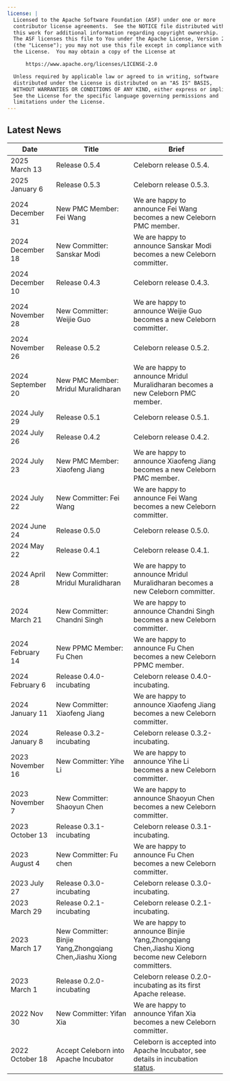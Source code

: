 ```yaml
---
license: |
  Licensed to the Apache Software Foundation (ASF) under one or more
  contributor license agreements.  See the NOTICE file distributed with
  this work for additional information regarding copyright ownership.
  The ASF licenses this file to You under the Apache License, Version 2.0
  (the "License"); you may not use this file except in compliance with
  the License.  You may obtain a copy of the License at

      https://www.apache.org/licenses/LICENSE-2.0

  Unless required by applicable law or agreed to in writing, software
  distributed under the License is distributed on an "AS IS" BASIS,
  WITHOUT WARRANTIES OR CONDITIONS OF ANY KIND, either express or implied.
  See the License for the specific language governing permissions and
  limitations under the License.
---
```


## Latest News

| Date              | Title                                                   | Brief                                                                                                                           |
|-------------------|---------------------------------------------------------|---------------------------------------------------------------------------------------------------------------------------------|
| 2025 March 13     | Release 0.5.4                                           | Celeborn release 0.5.4.                                                                                                         |
| 2025 January 6    | Release 0.5.3                                           | Celeborn release 0.5.3.                                                                                                         |
| 2024 December 31  | New PMC Member:  Fei Wang                               | We are happy to announce Fei Wang becomes a new Celeborn PMC member.                                                            |
| 2024 December 18  | New Committer: Sanskar Modi                             | We are happy to announce Sanskar Modi becomes a new Celeborn committer.                                                         |
| 2024 December 10  | Release 0.4.3                                           | Celeborn release 0.4.3.                                                                                                         |
| 2024 November 28  | New Committer: Weijie Guo                               | We are happy to announce Weijie Guo becomes a new Celeborn committer.                                                           |
| 2024 November 26  | Release 0.5.2                                           | Celeborn release 0.5.2.                                                                                                         |
| 2024 September 20 | New PMC Member: Mridul Muralidharan                     | We are happy to announce Mridul Muralidharan becomes a new Celeborn PMC member.                                                 |
| 2024 July 29      | Release 0.5.1                                           | Celeborn release 0.5.1.                                                                                                         |
| 2024 July 26      | Release 0.4.2                                           | Celeborn release 0.4.2.                                                                                                         |
| 2024 July 23      | New PMC Member:  Xiaofeng Jiang                         | We are happy to announce Xiaofeng Jiang becomes a new Celeborn PMC member.                                                      |
| 2024 July 22      | New Committer: Fei Wang                                 | We are happy to announce Fei Wang becomes a new Celeborn committer.                                                             |
| 2024 June 24      | Release 0.5.0                                           | Celeborn release 0.5.0.                                                                                                         |
| 2024 May 22       | Release 0.4.1                                           | Celeborn release 0.4.1.                                                                                                         |
| 2024 April 28     | New Committer: Mridul Muralidharan                      | We are happy to announce Mridul Muralidharan becomes a new Celeborn committer.                                                  |
| 2024 March 21     | New Committer: Chandni Singh                            | We are happy to announce Chandni Singh becomes a new Celeborn committer.                                                        |
| 2024 February 14  | New PPMC Member: Fu Chen                                | We are happy to announce Fu Chen becomes a new Celeborn PPMC member.                                                            |
| 2024 February 6   | Release 0.4.0-incubating                                | Celeborn release 0.4.0-incubating.                                                                                              |
| 2024 January 11   | New Committer: Xiaofeng Jiang                           | We are happy to announce Xiaofeng Jiang becomes a new Celeborn committer.                                                       |
| 2024 January 8    | Release 0.3.2-incubating                                | Celeborn release 0.3.2-incubating.                                                                                              |
| 2023 November 16  | New Committer: Yihe Li                                  | We are happy to announce Yihe Li becomes a new Celeborn committer.                                                              |
| 2023 November 7   | New Committer: Shaoyun Chen                             | We are happy to announce Shaoyun Chen becomes a new Celeborn committer.                                                         |
| 2023 October 13   | Release 0.3.1-incubating                                | Celeborn release 0.3.1-incubating.                                                                                              |
| 2023 August 4     | New Committer: Fu chen                                  | We are happy to announce Fu Chen becomes a new Celeborn committer.                                                              |
| 2023 July 27      | Release 0.3.0-incubating                                | Celeborn release 0.3.0-incubating.                                                                                              |
| 2023 March 29     | Release 0.2.1-incubating                                | Celeborn release 0.2.1-incubating.                                                                                              |
| 2023 March 17     | New Committer: Binjie Yang,Zhongqiang Chen,Jiashu Xiong | We are happy to announce Binjie Yang,Zhongqiang Chen,Jiashu Xiong become new Celeborn committers.                               |
| 2023 March 1      | Release 0.2.0-incubating                                | Celeborn release 0.2.0-incubating as its first Apache release.                                                                  |
| 2022 Nov 30       | New Committer: Yifan Xia                                | We are happy to announce Yifan Xia becomes a new Celeborn committer.                                                            |
| 2022 October 18   | Accept Celeborn into Apache Incubator                   | Celeborn is accepted into Apache Incubator, see details in incubation [status](https://incubator.apache.org/projects/celeborn). |
